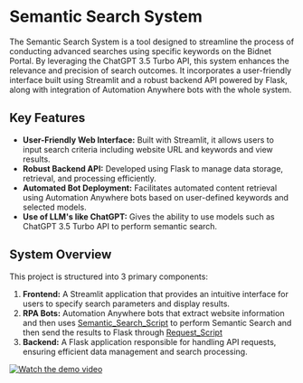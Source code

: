 # Semantic Search System

The Semantic Search System is a tool designed to streamline the process of conducting advanced searches using specific keywords on the Bidnet Portal. By leveraging the ChatGPT 3.5 Turbo API, this system enhances the relevance and precision of search outcomes. It incorporates a user-friendly interface built using Streamlit and a robust backend API powered by Flask, along with integration of Automation Anywhere bots with the whole system.

## Key Features

- **User-Friendly Web Interface:** Built with Streamlit, it allows users to input search criteria including website URL and keywords and view results.
- **Robust Backend API:** Developed using Flask to manage data storage, retrieval, and processing efficiently.
- **Automated Bot Deployment:** Facilitates automated content retrieval using Automation Anywhere bots based on user-defined keywords and selected models.
- **Use of LLM's like ChatGPT:** Gives the ability to use models such as ChatGPT 3.5 Turbo API to perform semantic search.

## System Overview

This project is structured into 3 primary components:

1. **Frontend:** A Streamlit application that provides an intuitive interface for users to specify search parameters and display results.
2. **RPA Bots:** Automation Anywhere bots that extract website information and then uses [Semantic_Search_Script](./Semantic_Search_Script.py) to perform Semantic Search and then send the results to Flask through [Request_Script](./Request_Script.py)
3. **Backend:** A Flask application responsible for handling API requests, ensuring efficient data management and search processing.

[![Watch the demo video](path/to/your/thumbnail.jpg)](https://drive.google.com/file/d/1f7y5nMRF0yFFFDwG5TMjJGvEXJn-ol3X/view?usp=sharing)

